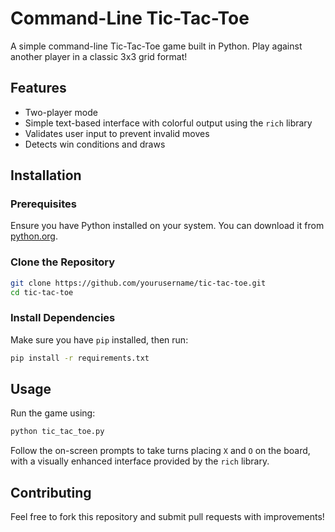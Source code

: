 # Command-Line Tic-Tac-Toe

A simple command-line Tic-Tac-Toe game built in Python. Play against another player in a classic 3x3 grid format!

## Features

- Two-player mode
- Simple text-based interface with colorful output using the `rich` library
- Validates user input to prevent invalid moves
- Detects win conditions and draws

## Installation

### Prerequisites

Ensure you have Python installed on your system. You can download it from [python.org](https://www.python.org/downloads/).

### Clone the Repository

```sh
git clone https://github.com/yourusername/tic-tac-toe.git
cd tic-tac-toe
```

### Install Dependencies

Make sure you have `pip` installed, then run:

```sh
pip install -r requirements.txt
```

## Usage

Run the game using:

```sh
python tic_tac_toe.py
```

Follow the on-screen prompts to take turns placing `X` and `O` on the board, with a visually enhanced interface provided by the `rich` library.

## Contributing

Feel free to fork this repository and submit pull requests with improvements!
